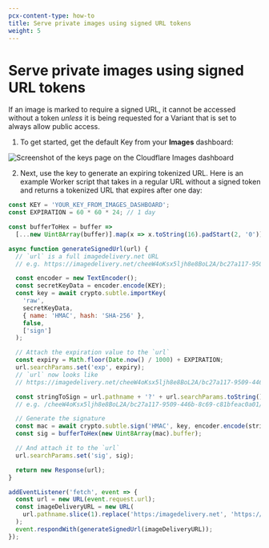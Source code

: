 ```yaml
---
pcx-content-type: how-to
title: Serve private images using signed URL tokens
weight: 5
---
```


# Serve private images using signed URL tokens

If an image is marked to require a signed URL, it cannot be accessed without a token _unless_ it is being requested for a Variant that is set to always allow public access.

1.  To get started, get the default Key from your **Images** dashboard:

![Screenshot of the keys page on the Cloudflare Images dashboard](/images/static/keys.png)

2.  Next, use the key to generate an expiring tokenized URL. Here is an example Worker script that takes in a regular URL without a signed token and returns a tokenized URL that expires after one day:

```js
const KEY = 'YOUR_KEY_FROM_IMAGES_DASHBOARD';
const EXPIRATION = 60 * 60 * 24; // 1 day

const bufferToHex = buffer =>
  [...new Uint8Array(buffer)].map(x => x.toString(16).padStart(2, '0')).join('');

async function generateSignedUrl(url) {
  // `url` is a full imagedelivery.net URL
  // e.g. https://imagedelivery.net/cheeW4oKsx5ljh8e8BoL2A/bc27a117-9509-446b-8c69-c81bfeac0a01/mobile

  const encoder = new TextEncoder();
  const secretKeyData = encoder.encode(KEY);
  const key = await crypto.subtle.importKey(
    'raw',
    secretKeyData,
    { name: 'HMAC', hash: 'SHA-256' },
    false,
    ['sign']
  );

  // Attach the expiration value to the `url`
  const expiry = Math.floor(Date.now() / 1000) + EXPIRATION;
  url.searchParams.set('exp', expiry);
  // `url` now looks like
  // https://imagedelivery.net/cheeW4oKsx5ljh8e8BoL2A/bc27a117-9509-446b-8c69-c81bfeac0a01/mobile?exp=1631289275

  const stringToSign = url.pathname + '?' + url.searchParams.toString();
  // e.g. /cheeW4oKsx5ljh8e8BoL2A/bc27a117-9509-446b-8c69-c81bfeac0a01/mobile?exp=1631289275

  // Generate the signature
  const mac = await crypto.subtle.sign('HMAC', key, encoder.encode(stringToSign));
  const sig = bufferToHex(new Uint8Array(mac).buffer);

  // And attach it to the `url`
  url.searchParams.set('sig', sig);

  return new Response(url);
}

addEventListener('fetch', event => {
  const url = new URL(event.request.url);
  const imageDeliveryURL = new URL(
    url.pathname.slice(1).replace('https:/imagedelivery.net', 'https://imagedelivery.net')
  );
  event.respondWith(generateSignedUrl(imageDeliveryURL));
});
```
